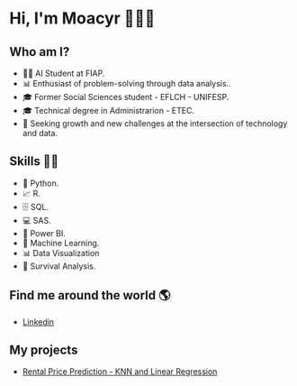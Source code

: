 # **Hi, I'm Moacyr** 👨‍💻👋 

## Who am I? 

* 👨‍💻 AI Student at FIAP.
* 📊 Enthusiast of problem-solving through data analysis..
* 🎓 Former Social Sciences student - EFLCH - UNIFESP.
* 🎓 Technical degree in Administrarion - ETEC.
* 🚀 Seeking growth and new challenges at the intersection of technology and data.

## Skills 👨‍💻

* 🐍 Python.
* 📈 R.
* 🗄 SQL.
* 💻 SAS.
* 🧮 Power BI.
* 🔮 Machine Learning. 
* 📊 Data Visualization
* 🧪 Survival Analysis.

## Find me around the world :earth_americas:

*  [Linkedin]( https://www.linkedin.com/in/moacyr-cabral/)


## **My projects**

* [Rental Price Prediction - KNN and Linear Regression](https://github.com/moacyrsz/rental-price-prediction/blob/main/MACHINE_LEARNING_REGRESS%C3%83O_LINEAR_E_KNN.ipynb)
